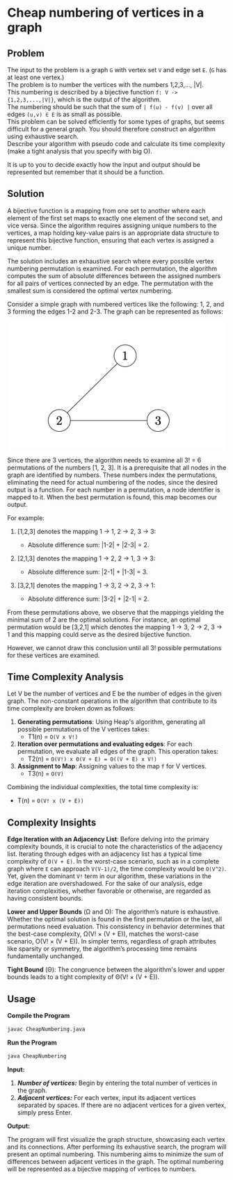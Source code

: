 # Cheap numbering of vertices in a graph

## Problem

The input to the problem is a graph `G` with vertex set `V` and edge set `E`. (`G` has at least one vertex.)  
The problem is to number the vertices with the numbers 1,2,3,..., |V|.  
This numbering is described by a bijective function `f: V -> {1,2,3,...,|V|}`, which is the output of the algorithm.  
The numbering should be such that the sum of `| f(u) - f(v) |` over all edges `(u,v) ∈ E` is as small as possible.  
This problem can be solved efficiently for some types of graphs, but seems difficult for a general graph. You should therefore construct an algorithm using exhaustive search.  
Describe your algorithm with pseudo code and calculate its time complexity (make a tight analysis that you specify with big O).  

It is up to you to decide exactly how the input and output should be represented but remember that it should be a function.

## Solution

A bijective function is a mapping from one set to another where each element of the first set maps to exactly one element of the second set, and vice versa. Since the algorithm requires assigning unique numbers to the vertices, a map holding key-value pairs is an appropriate data structure to represent this bijective function, ensuring that each vertex is assigned a unique number.

The solution includes an exhaustive search where every possible vertex numbering permutation is examined. For each permutation, the algorithm computes the sum of absolute differences between the assigned numbers for all pairs of vertices connected by an edge. The permutation with the smallest sum is considered the optimal vertex numbering.

Consider a simple graph with numbered vertices like the following: 1, 2, and 3 forming the edges 1-2 and 2-3. The graph can be represented as follows:

![Simple Graph Representation](graph.png)

Since there are 3 vertices, the algorithm needs to examine all 3! = 6 permutations of the numbers [1, 2, 3]. It is a prerequisite that all nodes in the graph are identified by numbers. These numbers index the permutations, eliminating the need for actual numbering of the nodes, since the desired output is a function. For each number in a permutation, a node identifier is mapped to it. When the best permutation is found, this map becomes our output.

For example:

1. [1,2,3] denotes the mapping 1 -> 1, 2 -> 2, 3 -> 3:
    - Absolute difference sum: |1-2| + |2-3| = 2.

2. [2,1,3] denotes the mapping 1 -> 2, 2 -> 1, 3 -> 3:
    - Absolute difference sum: |2-1| + |1-3| = 3.

3. [3,2,1] denotes the mapping 1 -> 3, 2 -> 2, 3 -> 1:
    - Absolute difference sum: |3-2| + |2-1| = 2.

From these permutations above, we observe that the mappings yielding the minimal sum of 2 are the optimal solutions. For instance, an optimal permutation would be [3,2,1] which denotes the mapping 1 -> 3, 2 -> 2, 3 -> 1 and this mapping could serve as the desired bijective function.

However, we cannot draw this conclusion until all 3! possible permutations for these vertices are examined.

## Time Complexity Analysis

Let V be the number of vertices and E be the number of edges in the given graph. The non-constant operations in the algorithm that contribute to its time complexity are broken down as follows:

1. **Generating permutations**: Using Heap's algorithm, generating all possible permutations of the V vertices takes:
    - T1(n) = `O(V x V!)`
2. **Iteration over permutations and evaluating edges**: For each permutation, we evaluate all edges of the graph. This operation takes:
    - T2(n) = `O(V!) x O(V + E) = O((V + E) x V!)`
3. **Assignment to Map**: Assigning values to the map `f` for V vertices.
    - T3(n) = `O(V)`

Combining the individual complexities, the total time complexity is:
- T(n) = `O(V! x (V + E))`

## Complexity Insights

**Edge Iteration with an Adjacency List**: Before delving into the primary complexity bounds, it is crucial to note the characteristics of the adjacency list. Iterating through edges with an adjacency list has a typical time complexity of `O(V + E)`. In the worst-case scenario, such as in a complete graph where `E` can approach `V(V-1)/2`, the time complexity would be `O(V^2)`. Yet, given the dominant `V!` term in our algorithm, these variations in the edge iteration are overshadowed. For the sake of our analysis, edge iteration complexities, whether favorable or otherwise, are regarded as having consistent bounds.


**Lower and Upper Bounds** (Ω and O): The algorithm’s nature is exhaustive. Whether the optimal solution is found in the first permutation or the last, all permutations need evaluation. This consistency in behavior determines that the best-case complexity, Ω(V! × (V + E)), matches the worst-case scenario, O(V! × (V + E)). In simpler terms, regardless of graph attributes like sparsity or symmetry, the algorithm’s processing time remains fundamentally unchanged.

**Tight Bound** (Θ): The congruence between the algorithm's lower and upper bounds leads to a tight complexity of Θ(V! × (V + E)).

## Usage

**Compile the Program**
```bash
javac CheapNumbering.java
```

**Run the Program**
```bash
java CheapNumbering
```
**Input:**
1. ***Number of vertices:*** Begin by entering the total number of vertices in the graph.
2. ***Adjacent vertices:*** For each vertex, input its adjacent vertices separated by spaces. If there are no adjacent vertices for a given vertex, simply press Enter.

**Output:**

The program will first visualize the graph structure, showcasing each vertex and its connections. After performing its exhaustive search, the program will present an optimal numbering. This numbering aims to minimize the sum of differences between adjacent vertices in the graph. The optimal numbering will be represented as a bijective mapping of vertices to numbers.
